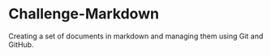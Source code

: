 # Challenge-Markdown
Creating a set of documents in markdown and managing them using Git and GitHub.
